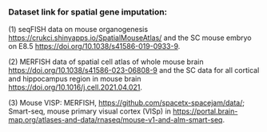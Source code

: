 ### Dataset link for spatial gene imputation: 
 (1) seqFISH data on mouse organogenesis https://crukci.shinyapps.io/SpatialMouseAtlas/ and the SC mouse embryo on E8.5 https://doi.org/10.1038/s41586-019-0933-9. 
 
 (2) MERFISH data of spatial cell atlas of whole mouse brain https://doi.org/10.1038/s41586-023-06808-9 and the SC data for all cortical and hippocampus region in mouse brain https://doi.org/10.1016/j.cell.2021.04.021. 
 
 (3) Mouse VISP: MERFISH, https://github.com/spacetx-spacejam/data/; Smart-seq, mouse primary visual cortex (VISp) in https://portal.brain-map.org/atlases-and-data/rnaseq/mouse-v1-and-alm-smart-seq.